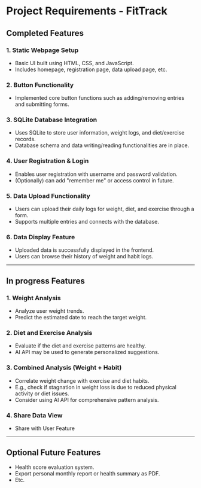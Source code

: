 # Project Requirements - FitTrack

## Completed Features

### 1. Static Webpage Setup
- Basic UI built using HTML, CSS, and JavaScript.
- Includes homepage, registration page, data upload page, etc.

### 2. Button Functionality
- Implemented core button functions such as adding/removing entries and submitting forms.

### 3. SQLite Database Integration
- Uses SQLite to store user information, weight logs, and diet/exercise records.
- Database schema and data writing/reading functionalities are in place.

### 4. User Registration & Login
- Enables user registration with username and password validation.
- (Optionally) can add "remember me" or access control in future.

### 5. Data Upload Functionality
- Users can upload their daily logs for weight, diet, and exercise through a form.
- Supports multiple entries and connects with the database.

### 6. Data Display Feature
- Uploaded data is successfully displayed in the frontend.
- Users can browse their history of weight and habit logs.

---

## In progress Features

### 1. Weight Analysis
- Analyze user weight trends.
- Predict the estimated date to reach the target weight.

### 2. Diet and Exercise Analysis
- Evaluate if the diet and exercise patterns are healthy.
- AI API may be used to generate personalized suggestions.

### 3. Combined Analysis (Weight + Habit)
- Correlate weight change with exercise and diet habits.
- E.g., check if stagnation in weight loss is due to reduced physical activity or diet issues.
- Consider using AI API for comprehensive pattern analysis.

### 4. Share Data View
- Share with User Feature

---

## Optional Future Features

- Health score evaluation system.
- Export personal monthly report or health summary as PDF.
- Etc.
